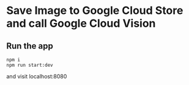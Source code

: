 # Save Image to Google Cloud Store and call Google Cloud Vision

## Run the app

```
npm i
npm run start:dev
```

and visit localhost:8080
